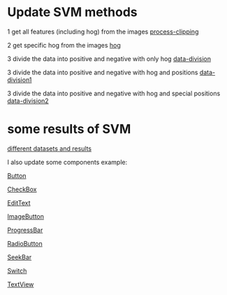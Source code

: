 # Update SVM methods

1 get all features (including hog) from the images [process-clipping](https://github.com/yrfyang/yrf-reseach-project/blob/master/code/process-clipping.py)

2 get specific hog from the images [hog](https://github.com/yrfyang/yrf-reseach-project/blob/master/code/hog.py)

3 divide the data into positive and negative with only hog [data-division](https://github.com/yrfyang/yrf-reseach-project/blob/master/code/data-division.py)

3 divide the data into positive and negative with hog and positions [data-division1](https://github.com/yrfyang/yrf-reseach-project/blob/master/code/data-division1.py)

3 divide the data into positive and negative with hog and special positions [data-division2](https://github.com/yrfyang/yrf-reseach-project/blob/master/code/data-division2.py)

# some results of SVM

[different datasets and results](https://github.com/yrfyang/yrf-reseach-project/blob/master/result)

I also update some components example:

[Button](https://github.com/yrfyang/yrf-reseach-project/tree/master/Button)

[CheckBox](https://github.com/yrfyang/yrf-reseach-project/tree/master/CheckBox)

[EditText](https://github.com/yrfyang/yrf-reseach-project/tree/master/EditText)

[ImageButton](https://github.com/yrfyang/yrf-reseach-project/tree/master/ImageButton)

[ProgressBar](https://github.com/yrfyang/yrf-reseach-project/tree/master/ProgressBar)

[RadioButton](https://github.com/yrfyang/yrf-reseach-project/tree/master/RadioButton)

[SeekBar](https://github.com/yrfyang/yrf-reseach-project/tree/master/SeekBar)

[Switch](https://github.com/yrfyang/yrf-reseach-project/tree/master/Switch)

[TextView](https://github.com/yrfyang/yrf-reseach-project/tree/master/TextView)

